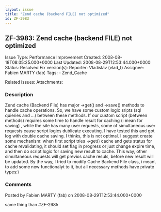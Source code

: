 ```yaml
---
layout: issue
title: "Zend cache (backend FILE) not optimized"
id: ZF-3983
---
```


ZF-3983: Zend cache (backend FILE) not optimized
------------------------------------------------

 Issue Type: Performance Improvement Created: 2008-08-18T08:05:25.000+0000 Last Updated: 2008-08-29T12:53:44.000+0000 Status: Resolved Fix version(s): 
 Reporter:  Vladislav (vlad\_t)  Assignee:  Fabien MARTY (fab)  Tags: - Zend\_Cache
 
 Related issues: 
 Attachments: 
### Description

Zend cache (Backend File) has major ->get() and ->save() methods to handle cache operations. So, we have some custom logic sripts (sql quieries and ...) between these methods. If our custom script (between methods) requires some time to handle result for caching (i mean for saving) , while the site has many user requests, some of simultaneous user requests cause script logics dublicate executing. I have tested this and got log with double cache saving. I thinks, this is not optimal. I suggest create some mechanism: when first script tries ->get() cache and gets status for cache revalidating, it should set flag in progress or just change expire time, and then do script logic for saving new result to cache. This way, other simultaneous requests will get previos cache resuls, before new result will be updated. By the way, I tried to modify Cache Backend File class, i meant to add some new functionalyt to it, but all necessary methods have private types:)

 

 

### Comments

Posted by Fabien MARTY (fab) on 2008-08-29T12:53:44.000+0000

same thing than #ZF-2685

 

 